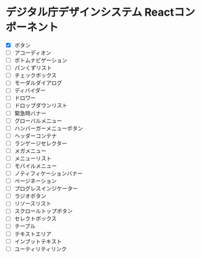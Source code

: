# デジタル庁デザインシステム Reactコンポーネント

- [x] ボタン
- [ ] アコーディオン
- [ ] ボトムナビゲーション
- [ ] パンくずリスト
- [ ] チェックボックス
- [ ] モーダルダイアログ
- [ ] ディバイダー
- [ ] ドロワー
- [ ] ドロップダウンリスト
- [ ] 緊急時バナー
- [ ] グローバルメニュー
- [ ] ハンバーガーメニューボタン
- [ ] ヘッダーコンテナ
- [ ] ランゲージセレクター
- [ ] メガメニュー
- [ ] メニューリスト
- [ ] モバイルメニュー
- [ ] ノティフィケーションバナー
- [ ] ページネーション
- [ ] プログレスインジケーター
- [ ] ラジオボタン
- [ ] リソースリスト
- [ ] スクロールトップボタン
- [ ] セレクトボックス
- [ ] テーブル
- [ ] テキストエリア
- [ ] インプットテキスト
- [ ] ユーティリティリンク
